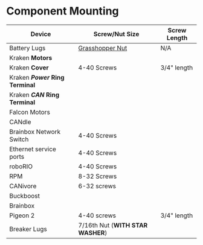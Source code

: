 # Component Mounting

| Device                           | Screw/Nut Size                                                            | Screw Length |
| -------------------------------- | ------------------------------------------------------------------------- | ------------ |
| Battery Lugs                     | [Grasshopper Nut](https://www.thethriftybot.com/products/grasshopper-nut) | N/A          |
| Kraken **Motors**                |                                                                           |              |
| Kraken **Cover**                 | 4-40 Screws                                                               | 3/4" length  |
| Kraken ***Power* Ring Terminal** |                                                                           |              |
| Kraken ***CAN* Ring Terminal**   |                                                                           |              |
| Falcon Motors                    |                                                                           |              |
| CANdle                           |                                                                           |              |
| Brainbox Network Switch          | 4-40 Screws                                                               |              |
| Ethernet service ports           | 4-40 Screws                                                               |              |
| roboRIO                          | 4-40 Screws                                                               |              |
| RPM                              | 8-32 Screws                                                               |              |
| CANivore                         | 6-32 screws                                                               |              |
| Buckboost                        |                                                                           |              |
| Brainbox                         |                                                                           |              |
| Pigeon 2                         | 4-40 screws                                                               | 3/4" length  |
| Breaker Lugs                     | 7/16th Nut (**WITH STAR WASHER**)                                         |              |
